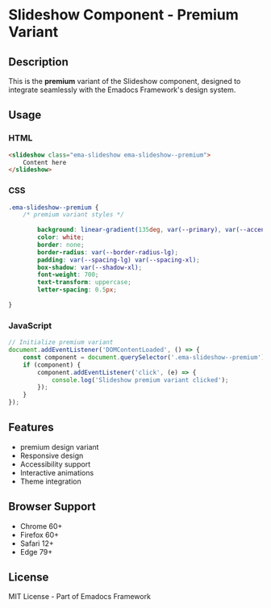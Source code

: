 # Slideshow Component - Premium Variant

## Description
This is the **premium** variant of the Slideshow component, designed to integrate seamlessly with the Emadocs Framework's design system.

## Usage

### HTML
```html
<slideshow class="ema-slideshow ema-slideshow--premium">
    Content here
</slideshow>
```

### CSS
```css
.ema-slideshow--premium {
    /* premium variant styles */
    
        background: linear-gradient(135deg, var(--primary), var(--accent));
        color: white;
        border: none;
        border-radius: var(--border-radius-lg);
        padding: var(--spacing-lg) var(--spacing-xl);
        box-shadow: var(--shadow-xl);
        font-weight: 700;
        text-transform: uppercase;
        letter-spacing: 0.5px;
    
}
```

### JavaScript
```javascript
// Initialize premium variant
document.addEventListener('DOMContentLoaded', () => {
    const component = document.querySelector('.ema-slideshow--premium');
    if (component) {
        component.addEventListener('click', (e) => {
            console.log('Slideshow premium variant clicked');
        });
    }
});
```

## Features
- premium design variant
- Responsive design
- Accessibility support
- Interactive animations
- Theme integration

## Browser Support
- Chrome 60+
- Firefox 60+
- Safari 12+
- Edge 79+

## License
MIT License - Part of Emadocs Framework

